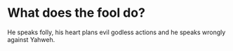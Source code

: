 # What does the fool do?

He speaks folly, his heart plans evil godless actions and he speaks wrongly against Yahweh.
